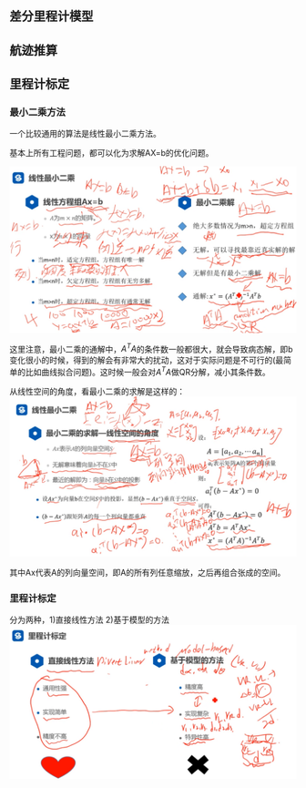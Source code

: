 ## 差分里程计模型
## 航迹推算
## 里程计标定

### 最小二乘方法
一个比较通用的算法是线性最小二乘方法。

基本上所有工程问题，都可以化为求解AX=b的优化问题。

![title](https://raw.githubusercontent.com/HViktorTsoi/gitnote-image/master/gitnote/2020/07/26/1595774233997-1595774234001.png)

这里注意，最小二乘的通解中，$A^TA$的条件数一般都很大，就会导致病态解，即b变化很小的时候，得到的解会有非常大的扰动，这对于实际问题是不可行的(最简单的比如曲线拟合问题)。这时候一般会对$A^TA$做QR分解，减小其条件数。

从线性空间的角度，看最小二乘的求解是这样的：
![title](https://raw.githubusercontent.com/HViktorTsoi/gitnote-image/master/gitnote/2020/07/26/1595775313584-1595775313587.png)

其中Ax代表A的列向量空间，即A的所有列任意缩放，之后再组合张成的空间。

### 里程计标定

分为两种，1)直接线性方法 2)基于模型的方法
![title](https://raw.githubusercontent.com/HViktorTsoi/gitnote-image/master/gitnote/2020/07/26/1595775917294-1595775917296.png)
